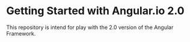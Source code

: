 # Getting Started with Angular.io 2.0

This repository is intend for play with the 2.0 version of the Angular Framework.
